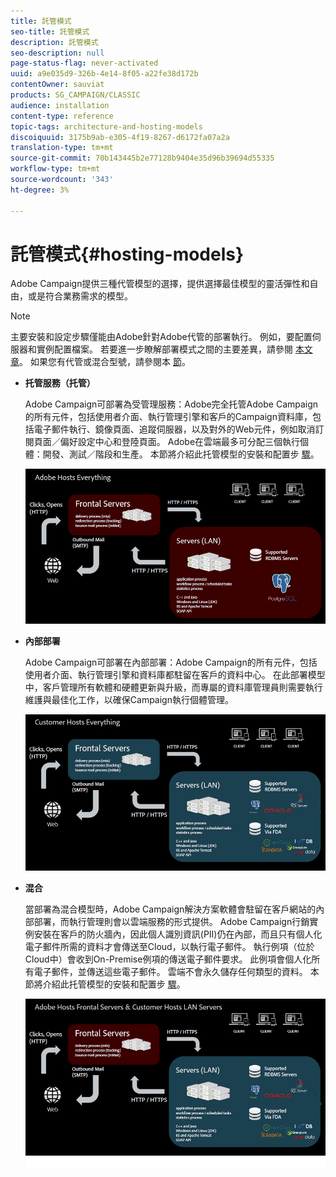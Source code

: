 ```yaml
---
title: 託管模式
seo-title: 託管模式
description: 託管模式
seo-description: null
page-status-flag: never-activated
uuid: a9e035d9-326b-4e14-8f05-a22fe38d172b
contentOwner: sauviat
products: SG_CAMPAIGN/CLASSIC
audience: installation
content-type: reference
topic-tags: architecture-and-hosting-models
discoiquuid: 3175b9ab-e305-4f19-8267-d6172fa07a2a
translation-type: tm+mt
source-git-commit: 70b143445b2e77128b9404e35d96b39694d55335
workflow-type: tm+mt
source-wordcount: '343'
ht-degree: 3%

---
```



# 託管模式{#hosting-models}

Adobe Campaign提供三種代管模型的選擇，提供選擇最佳模型的靈活彈性和自由，或是符合業務需求的模型。

>[!NOTE]
>
>主要安裝和設定步驟僅能由Adobe針對Adobe代管的部署執行。 例如，要配置伺服器和實例配置檔案。 若要進一步瞭解部署模式之間的主要差異，請參閱 [本文章](https://helpx.adobe.com/tw/campaign/kb/acc-on-prem-vs-hosted.html)。 如果您有代管或混合型號，請參閱本 [節](../../installation/using/about-hybrid-and-hosted-models.md)。

* **托管服務（托管）**

   Adobe Campaign可部署為受管理服務：Adobe完全托管Adobe Campaign的所有元件，包括使用者介面、執行管理引擎和客戶的Campaign資料庫，包括電子郵件執行、鏡像頁面、追蹤伺服器，以及對外的Web元件，例如取消訂閱頁面／偏好設定中心和登陸頁面。 Adobe在雲端最多可分配三個執行個體：開發、測試／階段和生產。 本節將介紹此托管模型的安裝和配置步 [驟](../../installation/using/hosted-model.md)。

   ![](assets/deployment_hosted.png)

* **內部部署**

   Adobe Campaign可部署在內部部署：Adobe Campaign的所有元件，包括使用者介面、執行管理引擎和資料庫都駐留在客戶的資料中心。 在此部署模型中，客戶管理所有軟體和硬體更新與升級，而專屬的資料庫管理員則需要執行維護與最佳化工作，以確保Campaign執行個體管理。

   ![](assets/deployment_onpremise.png)

* **混合**

   當部署為混合模型時，Adobe Campaign解決方案軟體會駐留在客戶網站的內部部署，而執行管理則會以雲端服務的形式提供。 Adobe Campaign行銷實例安裝在客戶的防火牆內，因此個人識別資訊(PII)仍在內部，而且只有個人化電子郵件所需的資料才會傳送至Cloud，以執行電子郵件。 執行例項（位於Cloud中）會收到On-Premise例項的傳送電子郵件要求。 此例項會個人化所有電子郵件，並傳送這些電子郵件。 雲端不會永久儲存任何類型的資料。 本節將介紹此托管模型的安裝和配置步 [驟](../../installation/using/hybrid-model.md)。

   ![](assets/deployment_hybrid.png)

